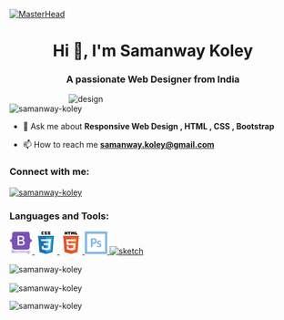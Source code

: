 [![MasterHead](https://www.shootdartsolutions.com/img/service/web-design.gif)]()
<h1 align="center">Hi 👋, I'm Samanway Koley</h1>
<h3 align="center">A passionate Web Designer from India</h3>
<img align="right" alt="design" width="400" src="https://www.sithcomputers.com/wp-content/uploads/2021/02/11th-and-12th-cs-1.gif">

<p align="left"> <img src="https://komarev.com/ghpvc/?username=samanway-koley&label=Profile%20views&color=0e75b6&style=flat" alt="samanway-koley" /> </p>

- 💬 Ask me about **Responsive Web Design , HTML , CSS , Bootstrap**

- 📫 How to reach me **samanway.koley@gmail.com**

<h3 align="left">Connect with me:</h3>
<p align="left">
<a href="https://linkedin.com/in/samanway-koley" target="blank"><img align="center" src="https://raw.githubusercontent.com/rahuldkjain/github-profile-readme-generator/master/src/images/icons/Social/linked-in-alt.svg" alt="samanway-koley" height="30" width="40" /></a>
</p>

<h3 align="left">Languages and Tools:</h3>
<p align="left"> <a href="https://getbootstrap.com" target="_blank" rel="noreferrer"> <img src="https://raw.githubusercontent.com/devicons/devicon/master/icons/bootstrap/bootstrap-plain-wordmark.svg" alt="bootstrap" width="40" height="40"/> </a> <a href="https://www.w3schools.com/css/" target="_blank" rel="noreferrer"> <img src="https://raw.githubusercontent.com/devicons/devicon/master/icons/css3/css3-original-wordmark.svg" alt="css3" width="40" height="40"/> </a> <a href="https://www.w3.org/html/" target="_blank" rel="noreferrer"> <img src="https://raw.githubusercontent.com/devicons/devicon/master/icons/html5/html5-original-wordmark.svg" alt="html5" width="40" height="40"/> </a> <a href="https://www.photoshop.com/en" target="_blank" rel="noreferrer"> <img src="https://raw.githubusercontent.com/devicons/devicon/master/icons/photoshop/photoshop-line.svg" alt="photoshop" width="40" height="40"/> </a> <a href="https://www.sketch.com/" target="_blank" rel="noreferrer"> <img src="https://www.vectorlogo.zone/logos/sketchapp/sketchapp-icon.svg" alt="sketch" width="40" height="40"/> </a> </p>



<p><img align="center" src="https://github-readme-stats.vercel.app/api?username=samanway-koley&show_icons=true&locale=en" alt="samanway-koley" /></p>

<p><img align="center" src="https://github-readme-streak-stats.herokuapp.com/?user=samanway-koley&" alt="samanway-koley" /></p>

<p><img align="left" src="https://github-readme-stats.vercel.app/api/top-langs?username=samanway-koley&show_icons=true&locale=en&layout=compact" alt="samanway-koley" /></p> 
